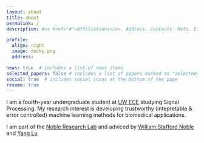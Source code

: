 ```yaml
---
layout: about
title: about
permalink: /
description: #<a href="#">Affiliations</a>. Address. Contacts. Moto. Etc.

profile:
  align: right
  image: ducky.png
  address: 

news: true  # includes a list of news items
selected_papers: false # includes a list of papers marked as "selected={true}"
social: true  # includes social icons at the bottom of the page
resume: true
---
```


I am a fourth-year undergraduate student at [UW ECE](https://www.ece.uw.edu/) studying Signal Processing. My research interest is developing trustworthy (intepretable & error controlled) machine learning methods for biomedical applications.

I am part of the [Noble Research Lab](https://noble.gs.washington.edu/) and adviced by [William Stafford Noble](https://noble.gs.washington.edu/~wnoble/) and [Yang Lu](https://younglululu.github.io/)
